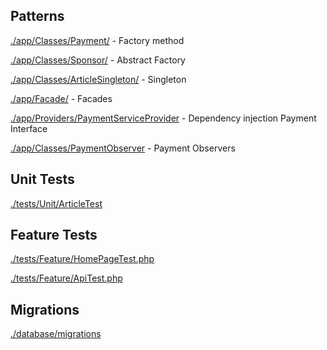 <h2>Patterns</h2>

<p><u>./app/Classes/Payment/</u> - Factory method</p>
<p><u>./app/Classes/Sponsor/</u> - Abstract Factory</p>
<p><u>./app/Classes/ArticleSingleton/</u> - Singleton</p>
<p><u>./app/Facade/</u> - Facades</p>
<p><u>./app/Providers/PaymentServiceProvider</u> - Dependency injection Payment Interface</p>
<p><u>./app/Classes/PaymentObserver</u> - Payment Observers</p>

<h2>Unit Tests</h2>
<p><u>./tests/Unit/ArticleTest</u></p>

<h2>Feature Tests</h2>
<p><u>./tests/Feature/HomePageTest.php</u></p>
<p><u>./tests/Feature/ApiTest.php</u></p>

<h2>Migrations</h2>
<p><u>./database/migrations</u></p>
